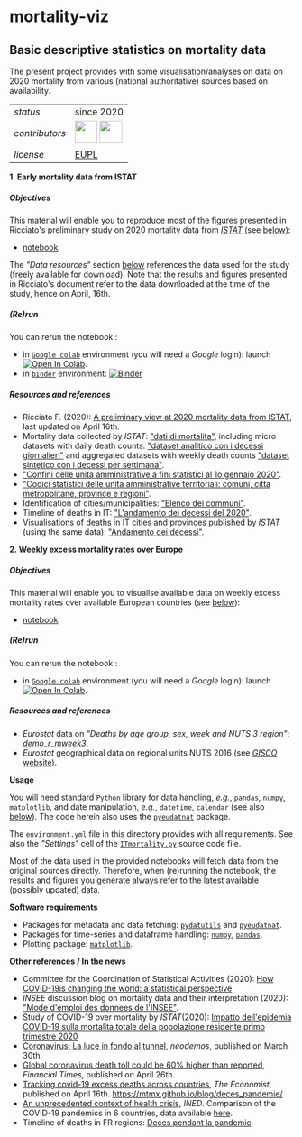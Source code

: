 mortality-viz
=============

Basic descriptive statistics on mortality data
--- 

The present project provides with some visualisation/analyses on data on 2020 mortality from various (national authoritative) sources based on availability. 

<table align="center">
    <!-- <tr> <td align="left"><i>documentation</i></td> <td align="left">available at: ...</td> </tr> -->
    <tr> <td align="left"><i>status</i></td> <td align="left">since 2020 <!--&ndash; <b>closed</b>--></td></tr> 
    <tr> <td align="left"><i>contributors</i></td> 
    <td align="left" valign="middle">
<a href="https://github.com/fabioricciato"><img src="https://github.com/fabioricciato.png" width="40"></a>
<a href="https://github.com/gjacopo"><img src="https://github.com/gjacopo.png" width="40"></a>
</td> </tr> 
    <tr> <td align="left"><i>license</i></td> <td align="left"><a href="https://joinup.ec.europa.eu/sites/default/files/eupl1.1.-licence-en_0.pdfEUPL">EUPL</a> </td> </tr> 
</table>

**1. Early mortality data from ISTAT**

##### Objectives
This material will enable you to reproduce most of the figures presented in Ricciato's preliminary study on 2020 mortality data from [_ISTAT_](http://dati.istat.it) (see [below](#Resources-and-references)):

* [notebook](https://nbviewer.jupyter.org/github/gjacopo/morbstat/blob/master/01_preliminary_IT_study.ipynb)

The _"Data resources"_ section [below](#Data) references the data used for the study (freely available for download).  Note that the results and figures presented in Ricciato's document refer to the data downloaded at the time of the study, hence on April, 16th.

##### (Re)run 
You can rerun the notebook :
* in [`Google colab`](https://colab.research.google.com/) environment (you will need a _Google_ login): launch [![Open In Colab](https://colab.research.google.com/assets/colab-badge.svg)](https://colab.research.google.com/github/gjacopo/morbstat/blob/master/01_preliminary_IT_study.ipynb).
* in [`binder`](https://mybinder.org) environment: [![Binder](https://mybinder.org/badge_logo.svg)](http://mybinder.org/v2/gh/eurostat/losstat/master?filepath=notebooks/01_preliminary_IT_study.ipynb) 

##### <a name="Resources-and-references"></a>Resources and references

* Ricciato F. (2020): [A preliminary view at 2020 mortality data from ISTAT](https://ec.europa.eu/eurostat/cros/content/preliminary-view-2020-mortality-data-istat), last updated on April 16th.
* Mortality data collected by _ISTAT_: ["dati di mortalita"](https://www.istat.it/it/archivio/240401), including micro datasets with daily death counts: ["dataset analitico con i decessi giornalieri"](https://www.istat.it/it/files//2020/03/comune-giorno.zip) and aggregated datasets with weekly death counts ["dataset sintetico con i decessi per settimana"](https://www.istat.it/it/files//2020/03/comuni-settimana.zip).
* ["Confini delle unita amministrative a fini statistici al 1o gennaio 2020"](https://www.istat.it/it/archivio/222527).
* ["Codici statistici delle unita amministrative territoriali: comuni, citta metropolitane, province e regioni"](https://www.istat.it/it/archivio/6789).
* Identification of cities/municipalities: ["Elenco dei communi"](https://www.istat.it/storage/codici-unita-amministrative/Elenco-comuni-italiani.csv).
* Timeline of deaths in IT: ["L'andamento dei decessi del 2020"](https://www.istat.it/it/files//2020/03/Decessi_2020_Nota.pdf).
* Visualisations of deaths in IT cities and provinces  published by _ISTAT_ (using the same data): ["Andamento dei decessi"](https://public.tableau.com/views/Mortalit_15858412215300/Mortalit).

**2. Weekly excess mortality rates over Europe**

##### Objectives
This material will enable you to visualise available data on weekly excess mortality rates over available European countries (see [below](#Resources-and-references)):

* [notebook](https://nbviewer.jupyter.org/github/eurostat/mortality-viz/blob/master/02_mortality_european_regions.ipynb)

##### (Re)run 
You can rerun the notebook :

* in [`Google colab`](https://colab.research.google.com/) environment (you will need a _Google_ login): launch [![Open In Colab](https://colab.research.google.com/assets/colab-badge.svg)](https://colab.research.google.com/github/gjacopo/morbstat/blob/master/02_mortality_european_regions.ipynb).

##### <a name="Resources-and-references"></a>Resources and references

* _Eurostat_ data on *"Deaths by age group, sex, week and NUTS 3 region"*: [*demo_r_mweek3*](https://appsso.eurostat.ec.europa.eu/nui/show.do?dataset=demo_r_mweek3&lang=en).
* _Eurostat_ geographical data on regional units NUTS 2016 (see [_GISCO_ website](https://ec.europa.eu/eurostat/web/gisco/geodata/reference-data/administrative-units-statistical-units/nuts)).

**Usage**
 
You will need standard `Python` library for data handling, _e.g._, `pandas`, `numpy`, `matplotlib`, and date manipulation, _e.g._, `datetime`, `calendar` (see also [below](#Software)). The code herein also uses the [`pyeudatnat`](https://github.com/eurostat/pyEUDatNat) package.

The `environment.yml` file in this directory provides with all requirements. See also the _"Settings"_ cell of the [`ITmortality.py`](ITmortality.py) source code file.
 
**<a name="Note"></a>**
 
Most of the data used in the provided notebooks will fetch data from the original sources directly. Therefore, when (re)running the notebook, the results and figures you generate always refer to the latest available (possibly updated) data. 
 
**<a name="Software"></a>Software requirements**

* Packages for metadata and data fetching: [`pydatutils`](https://github.com/eurostat/pyDatUtils) and [`pyeudatnat`](https://github.com/eurostat/pyEUDatNat).
* Packages for time-series and dataframe handling: [`numpy`](https://numpy.org), [`pandas`](http://pandas.pydata.org).
* Plotting package: [`matplotlib`](https://matplotlib.org).

**<a name="References"></a>Other references / In the news**

* Committee for the Coordination of Statistical Activities (2020): [How COVID-19is changing the world: a statistical perspective](https://unstats.un.org/unsd/ccsa/documents/covid19-report-ccsa.pdf)
* _INSEE_ discussion blog on mortality data and their interpretation (2020): ["Mode d'emploi des donnees de l'INSEE"](https://blog.insee.fr/statistiques-sur-les-deces-le-mode-demploi-des-donnees-de-linsee-en-7-questions-reponses/).
* Study of COVID-19 over mortality by _ISTAT_(2020): [Impatto dell'epidemia COVID-19 sulla mortalita totale della popolazione residente primo trimestre 2020](https://www.istat.it/it/files//2020/05/Rapporto_Istat_ISS.pdf)
* [Coronavirus: La luce in fondo al tunnel](https://www.neodemos.info/articoli/coronavirus-la-luce-in-fondo-al-tunnel/), _neodemos_, published on March 30th.
* [Global coronavirus death toll could be 60% higher than reported](https://www.ft.com/content/6bd88b7d-3386-4543-b2e9-0d5c6fac846c), _Financial Times_, published on April 26th.
* [Tracking covid-19 excess deaths across countries](https://www.economist.com/graphic-detail/2020/04/16/tracking-covid-19-excess-deaths-across-countries), _The Economist_, published on April 16th.
https://mtmx.github.io/blog/deces_pandemie/
* [An unprecedented context of health crisis](https://dc-covid.site.ined.fr/en/), _INED_. Comparison of the COVID-19 pandemics in 6 countries, data available [here](https://dc-covid.site.ined.fr/en/data/).
* Timeline of deaths in FR regions: [Deces pendant la pandemie](https://mtmx.github.io/blog/deces_pandemie/). 

<!-- of interest: https://colab.research.google.com/drive/1WikPfT-Zrelor-4Wh0EocB49akR7yIvY#scrollTo=CoMUgyp22zMm -->
